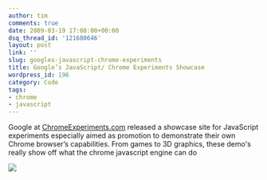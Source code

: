 ```yaml
---
author: tim
comments: true
date: 2009-03-19 17:08:00+00:00
dsq_thread_id: '121680646'
layout: post
link: ''
slug: googles-javascript-chrome-experiments
title: Google’s JavaScript/ Chrome Experiments Showcase
wordpress_id: 196
category: Code
tags:
- chrome
- javascript
---
```


Google at [ChromeExperiments.com](http://www.chromeexperiments.com/) released
a showcase site for JavaScript experiments especially aimed as promotion to
demonstrate their own Chrome browser’s capabilities.  From games to 3D
graphics, these demo's really show off what the chrome javascript engine can
do  
  

![](https://1.bp.blogspot.com/_Ng3QbVQfLZ8/ScJ8EmTWaKI/AAAAAAAAbGE/_Oq790Qhn5Q/s1600-h/chrome.JPG)
